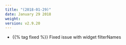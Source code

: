```yaml
---
title: "(2018-01-29)"
date: January 29 2018
weight:
version: v2.9.20
---
```


- {{% tag fixed %}} Fixed issue with widget filterNames
